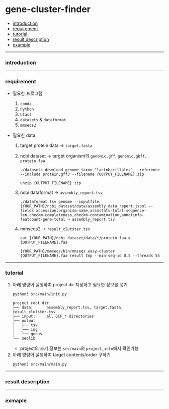# gene-cluster-finder

- [introduction](#introduction)
- [requirement](#requirement)
- [tutorial](#tutorial)
- [result description](#result-description)
- [example](#example)

---

### introduction

---

### requirement

- 필요한 프로그램

  1. `conda`
  2. `Python`
  3. `blast`
  4. `datasets` & `dataformat`
  5. `mmseqs2`

- 필요한 data

  1. target protein data -> `target.fasta`
  2. ncbi dataset -> target organism의 `genomic.gff`, `genomic.gbff`, `protein.faa`

     ```
     ./datasets download genome taxon "lactobacillales" --reference --include protein,gff3 --filename {OUTPUT_FILENAME}.zip

     unzip {OUTPUT_FILENAME}.zip
     ```

  3. ncbi dataformat -> `assembly_report.tsv`
     ```
     ./dataformat tsv genome --inputfile {YOUR_PATH}/ncbi_dataset/data/assembly_data_report.jsonl --fields accession,organism-name,assmstats-total-sequence-len,checkm-completeness,checkm-contamination,annotinfo-featcount-gene-total > assembly_report.tsv
     ```
  4. mmseqs2 -> `result_clutster.tsv`

     ```
     cat {YOUR_PATH}/ncbi_dataset/data/*/protein.faa > {OUTPUT_FILENAME}.faa

     {YOUR_PATH}/mmseqs/bin/mmseqs easy-cluster {OUTPUT_FILENAME}.faa result tmp --min-seq-id 0.5 --threads 55
     ```

---

### tutorial

1. 아래 명령어 실행하여 project dir 지정하고 필요한 정보를 넣기
   ```
   python3 src/main/init.py
   ```
   ```
   project root dir
   ├── data:      assembly_report.tsv, target.fasta, result_clutster.tsv
   ├── input:     all GCF_* directories
   ├── output
   │   ├── tsv
   │   ├── img
   │   └── genus
   └── seqlib
   ```
   - project의 초기 정보는 `src/main`의 `project_info`에서 확인가능
2. 아래 명령어 실행하여 target contents/order 구하기
   ```
   python3 src/main/main.py
   ```

---

### result description

---

### exmaple
